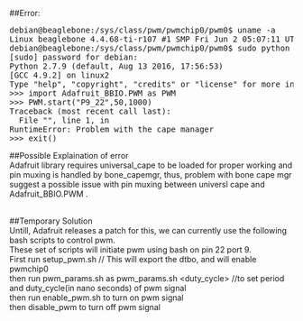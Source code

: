 ##Error:
<pre>
debian@beaglebone:/sys/class/pwm/pwmchip0/pwm0$ uname -a
Linux beaglebone 4.4.68-ti-r107 #1 SMP Fri Jun 2 05:07:11 UTC 2017 armv7l GNU/Linux
debian@beaglebone:/sys/class/pwm/pwmchip0/pwm0$ sudo python
[sudo] password for debian: 
Python 2.7.9 (default, Aug 13 2016, 17:56:53) 
[GCC 4.9.2] on linux2
Type "help", "copyright", "credits" or "license" for more information.
>>> import Adafruit_BBIO.PWM as PWM
>>> PWM.start("P9_22",50,1000)
Traceback (most recent call last):
  File "<stdin>", line 1, in <module>
RuntimeError: Problem with the cape manager
>>> exit()
</pre>
##Possible Explaination of error<br>
Adafruit library requires universal_cape to be loaded for proper working and pin muxing is handled by bone_capemgr, thus, problem with bone cape mgr suggest a possible issue with pin muxing between universl cape and Adafruit_BBIO.PWM .<br>
<br>

##Temporary Solution<br>
Untill, Adafruit releases a patch for this, we can currently use the following bash scripts to control pwm.<br>
These set of scripts will initiate pwm using bash on pin 22 port 9.<br>
First run setup_pwm.sh // This will export the dtbo, and will enable pwmchip0<br>
then run pwm_params.sh as pwm_params.sh <period> <duty_cycle> //to set period and duty_cycle(in nano seconds) of pwm signal<br>
then run enable_pwm.sh to turn on pwm signal<br>
then disable_pwm to turn off pwm signal<br>
